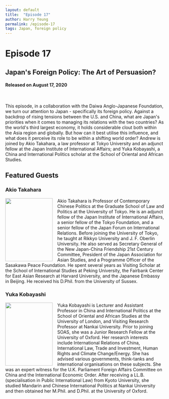 ```yaml
---
layout: default
title:  "Episode 17"
author: Harry Yeung
permalink: /episode-17
tags: Japan, foreign policy
---
```


# Episode 17
## Japan's Foreign Policy: The Art of Persuasion?
#### Released on August 17, 2020

<div id="buzzsprout-player-5025152"></div>
<script src="https://www.buzzsprout.com/699187/5025152-japan-s-foreign-policy-the-art-of-persuasion.js?container_id=buzzsprout-player-5025152&player=small" type="text/javascript" charset="utf-8"></script>
<br>

This episode, in a collaboration with the Daiwa Anglo-Japanese Foundation, we turn our attention to Japan - specifically its foreign policy. Against a backdrop of rising tensions between the U.S. and China, what are Japan's priorities when it comes to managing its relations with the two countries? As the world's third largest economy, it holds considerable clout both within the Asia region and globally. But how can it best utilise this influence, and what does it perceive its role to be within a shifting world order? Andrew is joined by Akio Takahara, a law professor at Tokyo University and an adjunct fellow at the Japan Institute of International Affairs; and Yuka Kobayashi, a China and International Politics scholar at the School of Oriental and African Studies.

## Featured Guests

### Akio Takahara

<html>
<head>
<style>
img {
  float: left;
}
</style>
</head>
<body>

<p><img src="https://user-images.githubusercontent.com/67763587/90355601-b1c09980-e001-11ea-8224-e08d7be346c6.png"
 style="width:150px;height:200px;margin-right:15px;">
Akio Takahara is Professor of Contemporary Chinese Politics at the Graduate School of Law and Politics at the University of Tokyo. He is an adjunct fellow of the Japan Institute of International Affairs, a senior fellow of the Tokyo Foundation, and a senior fellow of the Japan Forum on International Relations. Before joining the University of Tokyo, he taught at Rikkyo University and J. F. Oberlin University. He also served as Secretary General of the New Japan-China Friendship 21st Century Committee, President of the Japan Association for Asian Studies, and a Programme Officer of the Sasakawa Peace Foundation. He spent several years as Visiting Scholar at the School of International Studies at Peking University, the Fairbank Center for East Asian Research at Harvard University, and the Japanese Embassy in Beijing. He received his D.Phil. from the University of Sussex. </p>

</body>
</html>

### Yuka Kobayashi

<html>
<head>
<style>
img {
  float: left;
}
</style>
</head>
<body>

<p><img src="https://user-images.githubusercontent.com/67763587/90355769-33182c00-e002-11ea-913b-b223c708135c.png"
 style="width:150px;height:200px;margin-right:15px;">
Yuka Kobayashi is Lecturer and Assistant Professor in China and International Politics at the School of Oriental and African Studies at the University of London, and Visiting Research Professor at Nankai University. Prior to joining SOAS, she was a Junior Research Fellow at the University of Oxford. Her research interests include International Relations of China, International Law, Trade and Investment, Human Rights and Climate Change/Energy. She has advised various governments, think-tanks and international organisations on these subjects. She was an expert witness for the U.K. Parliament Foreign Affairs Committee on China and the International Economic Order. After receiving a LL.B. (specialisation in Public International Law) from Kyoto University, she studied Mandarin and Chinese International Politics at Nankai University and then obtained her M.Phil. and D.Phil. at the University of Oxford.
</p>

</body>
</html>
